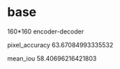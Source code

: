 # base
160*160 encoder-decoder

pixel_accuracy       63.67084993335532 

mean_iou             58.40696216421803
